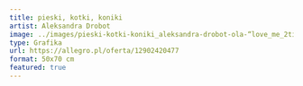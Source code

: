 ```yaml
---
title: pieski, kotki, koniki
artist: Aleksandra Drobot
image: ../images/pieski-kotki-koniki_aleksandra-drobot-ola-“love_me_2times”-drobot.png
type: Grafika
url: https://allegro.pl/oferta/12902420477
format: 50x70 cm
featured: true
---
```

